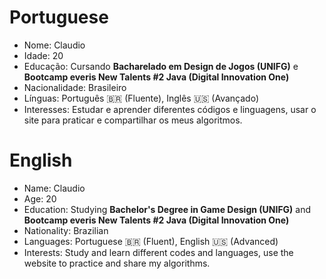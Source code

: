 # Portuguese
- Nome: Claudio
- Idade: 20
- Educação: Cursando **Bacharelado em Design de Jogos (UNIFG)** e **Bootcamp everis New Talents #2 Java (Digital Innovation One)** 
- Nacionalidade: Brasileiro
- Línguas: Português 🇧🇷 (Fluente), Inglês 🇺🇸 (Avançado)
- Interesses: Estudar e aprender diferentes códigos e linguagens, usar o site para praticar e compartilhar os meus algoritmos.

# English
- Name: Claudio
- Age: 20
- Education: Studying **Bachelor's Degree in Game Design (UNIFG)** and **Bootcamp everis New Talents #2 Java (Digital Innovation One)**
- Nationality: Brazilian
- Languages: Portuguese 🇧🇷 (Fluent), English 🇺🇸 (Advanced)
- Interests: Study and learn different codes and languages, use the website to practice and share my algorithms.
